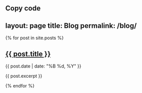 
Copy code
---
layout: page
title: Blog
permalink: /blog/
---

{% for post in site.posts %}
  <h2><a href="{{ post.url }}">{{ post.title }}</a></h2>
  <p>{{ post.date | date: "%B %d, %Y" }}</p>
  <p>{{ post.excerpt }}</p>
{% endfor %}